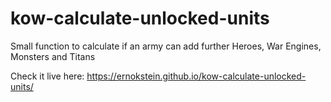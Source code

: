 # kow-calculate-unlocked-units
Small function to calculate if an army can add further Heroes, War Engines, Monsters and Titans

Check it live here: https://ernokstein.github.io/kow-calculate-unlocked-units/